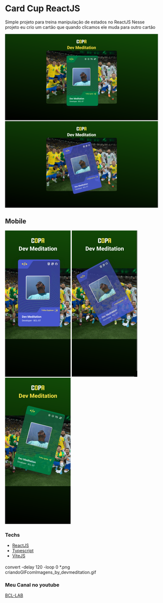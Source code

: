 # Card Cup ReactJS

Simple projeto para treina manipulação de estados no ReactJS
Nesse projeto eu crio um cartão que quando clicamos ele muda para outro cartão

![screenDesktop1](/src/assets/001.png) 
![screenDesktop2](/src/assets/002.png)

## Mobile
![screenMobile1](/src/assets/005.png) 
![screenMobile2](/src/assets/006.png)
![screenMobile3](/src/assets/007.png)

### Techs
- [ReactJS]()
- [Typescript]()
- [ViteJS]()


####
convert -delay 120 -loop 0 *.png criandoGIFcomImagens_by_devmeditation.gif


### Meu Canal no youtube

[BCL-LAB](https://youtube.com/@bcllab)